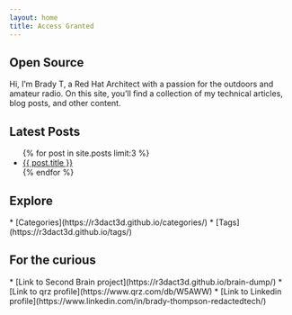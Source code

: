 ```yaml
---
layout: home
title: Access Granted
---
```


Open Source
-----------

<MarginNote>
Hi, I’m Brady T, a Red Hat Architect with a passion for the outdoors and amateur radio. On this site, you’ll find a collection of my technical articles, blog posts, and other content.
</MarginNote>

Latest Posts
------------

<MarginNote>
<ul>
  {% for post in site.posts limit:3 %}
    <li>
      <a href="{{ post.url }}">{{ post.title }}</a>
    </li>
  {% endfor %}
</ul>
</MarginNote>

Explore
-------

<MarginNote>
*   [Categories](https://r3dact3d.github.io/categories/)
*   [Tags](https://r3dact3d.github.io/tags/)
</MarginNote>

For the curious
---------------

<MarginNote>
*   [Link to Second Brain project](https://r3dact3d.github.io/brain-dump/)
*   [Link to qrz profile](https://www.qrz.com/db/W5AWW)
*   [Link to Linkedin profile](https://www.linkedin.com/in/brady-thompson-redactedtech/)
</MarginNote>
